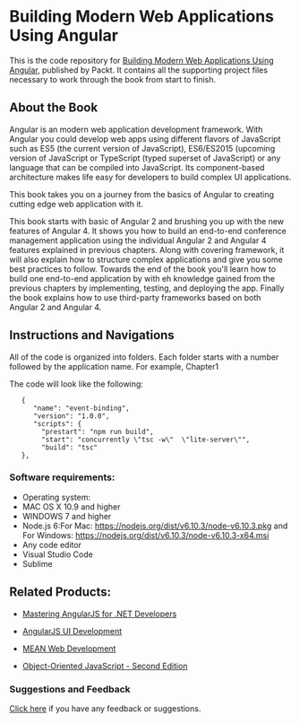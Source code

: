 # Building Modern Web Applications Using Angular
This is the code repository for [Building Modern Web Applications Using Angular](https://www.packtpub.com/web-development/angular-ui-development?utm_source=github&utm_medium=repository&utm_content=9781785880728), published by Packt. It contains all the supporting project files necessary to work through the book from start to finish.

## About the Book
Angular is an modern web application development framework. With Angular you could develop web apps using different flavors of JavaScript such as ES5 (the current version of JavaScript), ES6/ES2015 (upcoming version of JavaScript or TypeScript (typed superset of JavaScript) or any language that can be compiled into JavaScript. Its component-based architecture makes life easy for developers to build complex UI applications.

This book takes you on a journey from the basics of Angular to creating cutting edge web application with it.

This book starts with basic of Angular 2 and brushing you up with the new features of Angular 4. It shows you how to build an end-to-end conference management application using the individual Angular 2 and Angular 4 features explained in previous chapters. Along with covering framework, it will also explain how to structure complex applications and give you some best practices to follow. Towards the end of the book you'll learn how to build one end-to-end application by with eh knowledge gained from the previous chapters by implementing, testing, and deploying the app. Finally the book explains how to use third-party frameworks based on both Angular 2 and Angular 4.

## Instructions and Navigations
All of the code is organized into folders. Each folder starts with a number followed by the application name. For example, Chapter1

The code will look like the following:
       
       {
          "name": "event-binding",
          "version": "1.0.0",
          "scripts": {
            "prestart": "npm run build",
            "start": "concurrently \"tsc -w\"  \"lite-server\"",
            "build": "tsc"
       },

### Software requirements:

* Operating system:
* MAC OS X 10.9 and higher
* WINDOWS 7 and higher
* Node.js 6:For Mac: https://nodejs.org/dist/v6.10.3/node-v6.10.3.pkg and 
                For Windows: https://nodejs.org/dist/v6.10.3/node-v6.10.3-x64.msi
* Any code editor
* Visual Studio Code
* Sublime

## Related Products:

* [Mastering AngularJS for .NET Developers]( https://www.packtpub.com/web-development/mastering-angularjs-net-developers?utm_source=github&utm_medium=repository&utm_content=9781783553983 )

* [AngularJS UI Development]( https://www.packtpub.com/web-development/angularjs-ui-development?utm_source=github&utm_medium=repository&utm_content=9781783288472 )

* [MEAN Web Development]( https://www.packtpub.com/web-development/mean-web-development?utm_source=github&utm_medium=repository&utm_content=9781783983285 )

* [Object-Oriented JavaScript - Second Edition]( https://www.packtpub.com/web-development/object-oriented-javascript-second-edition?utm_source=github&utm_medium=repository&utm_content=9781849693127 )

### Suggestions and Feedback
[Click here]( https://docs.google.com/forms/d/e/1FAIpQLSe5qwunkGf6PUvzPirPDtuy1Du5Rlzew23UBp2S-P3wB-GcwQ/viewform ) if you have any feedback or suggestions.


